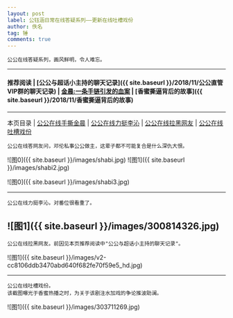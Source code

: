 ```yaml
---
layout: post
label: 公钰涵日常在线答疑系列——更新在线吐槽戏份
author: 佚名
tag: 锤
comments: true
---
```


    公公在线答疑系列，画风鲜明，令人难忘。
    
---
#### 推荐阅读 | [公公与超话小主持的聊天记录]({{ site.baseurl }}/2018/11/公公直管VIP群的聊天记录) | [金晨:一条手链引发的血案](https://www.weibo.com/ttarticle/p/show?id=2309404284875812301820) |  [香蜜撕逼背后的故事]({{ site.baseurl }}/2018/11/香蜜撕逼背后的故事)
---

本页目录 \| [公公在线手撕金晨](#dxjja) \| [公公在线力挺李沁](#dxjjb) \| [公公在线拉黑网友](#dxjjc) \| [公公在线吐槽戏份](#dxjjd)


<a class="anchor" name="dxjja"></a>

    公公在线答网友问，邓伦私事公公做主，这辈子都不可能复合是什么深仇大恨。

![图0]({{ site.baseurl }}/images/shabi.jpg)
![图1]({{ site.baseurl }}/images/shabi2.jpg)

![图0]({{ site.baseurl }}/images/shabi3.jpg)

---

<a class="anchor" name="dxjjb"></a>

    公公在线力挺李沁。对番位很看重了。


![图1]({{ site.baseurl }}/images/300814326.jpg)
---

<a class="anchor" name="dxjjc"></a>

    公公在线拉黑网友。前因见本页推荐阅读中"公公与超话小主持的聊天记录"。

![图1]({{ site.baseurl }}/images/v2-cc8106ddb3470abd640f682fe70f59e5_hd.jpg)


---

<a class="anchor" name="dxjjd"></a>

    公公在线吐槽戏份。
    该截图曝光于香蜜热播之时，为关于该剧注水加戏的争论推波助澜。


![图1]({{ site.baseurl }}/images/303711269.jpg)


